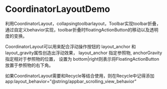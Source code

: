 # CoordinatorLayoutDemo
利用CoordinatorLayout，collapsingtoolbarlayout，Toolbar实现toolbar折叠，
通过自定义behavior实现，toolbar折叠时floatingActionButton的移动以及透明度的变换。

CoordinatorLayout可以用来配合浮动操作按钮的 layout_anchor 和 layout_gravity属性创造出浮动效果，
layout_anchor 指定参照物, anchorGravity 指定相对于参照物的位置，
设置为 bottom|right则表示将FloatingActionButton放置于参照物的右下角。

如果CoordinatorLayout需要和Recycle等结合使用，则在Recycle中记得添加app:layout_behavior="@string/appbar_scrolling_view_behavior"
